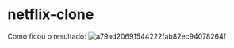 # netflix-clone
Como ficou o resultado:
![a79ad20691544222fab82ec94078264f](https://user-images.githubusercontent.com/90154380/138375542-590b626c-1ea0-4979-9070-6582f3db196a.jpg)
